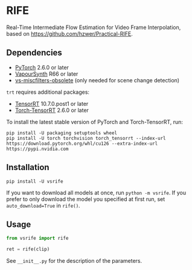 # RIFE
Real-Time Intermediate Flow Estimation for Video Frame Interpolation, based on https://github.com/hzwer/Practical-RIFE.


## Dependencies
- [PyTorch](https://pytorch.org/get-started/) 2.6.0 or later
- [VapourSynth](http://www.vapoursynth.com/) R66 or later
- [vs-miscfilters-obsolete](https://github.com/vapoursynth/vs-miscfilters-obsolete) (only needed for scene change detection)

`trt` requires additional packages:
- [TensorRT](https://developer.nvidia.com/tensorrt) 10.7.0.post1 or later
- [Torch-TensorRT](https://pytorch.org/TensorRT/) 2.6.0 or later

To install the latest stable version of PyTorch and Torch-TensorRT, run:
```
pip install -U packaging setuptools wheel
pip install -U torch torchvision torch_tensorrt --index-url https://download.pytorch.org/whl/cu126 --extra-index-url https://pypi.nvidia.com
```


## Installation
```
pip install -U vsrife
```

If you want to download all models at once, run `python -m vsrife`. If you prefer to only download the model you
specified at first run, set `auto_download=True` in `rife()`.


## Usage
```python
from vsrife import rife

ret = rife(clip)
```

See `__init__.py` for the description of the parameters.

